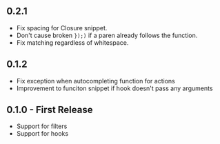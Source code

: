 ## 0.2.1
* Fix spacing for Closure snippet.
* Don't cause broken `});)` if a paren already follows the function.
* Fix matching regardless of whitespace.

## 0.1.2
* Fix exception when autocompleting function for actions
* Improvement to funciton snippet if hook doesn't pass any arguments

## 0.1.0 - First Release
* Support for filters
* Support for hooks
